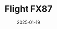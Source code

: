 ---
layout: photo-detail
title: "Flight FX87"
date: 2025-01-19
collection: photos
header:
  teaser: "https://kw-aviation.oss-cn-beijing.aliyuncs.com/25.1.19.FX87.jpg"
shooting_date: 2025-01-19
flight_number: "FX87"
origin_destination: "NRT-PEK"
registration_number: ""
aircraft_type: "Boeing 777-200LR"
livery: ""
---